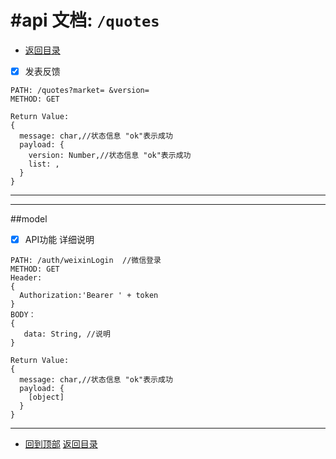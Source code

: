 #api 文档:  `/quotes`
======================================================

* [返回目录](/README.md)


- [x] 发表反馈
```
PATH: /quotes?market= &version=
METHOD: GET

Return Value:
{
  message: char,//状态信息 "ok"表示成功
  payload: {
    version: Number,//状态信息 "ok"表示成功
    list: ,
  }
}
```
------------------------------------------------------
------------------------------------------------------


##model
- [x] API功能
  详细说明
```
PATH: /auth/weixinLogin  //微信登录
METHOD: GET
Header:
{
  Authorization:'Bearer ' + token
}
BODY：
{
   data: String, //说明
}

Return Value:
{
  message: char,//状态信息 "ok"表示成功
  payload: {
    [object]
  }
}
```
------------------------------------------------------

* [回到顶部](#readme)             [返回目录](/README.md)
